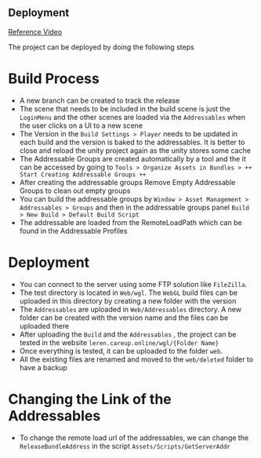 ## Deployment

[Reference Video](https://www.youtube.com/watch?v=2R7-XGoefT0)

The project can be deployed by doing the following steps

# Build Process

- A new branch can be created to track the release
- The scene that needs to be included in the build scene is just the `LoginMenu` and the other scenes are loaded via the `Addressables` when the user clicks on a UI to a new scene
- The Version in the `Build Settings > Player` needs to be updated in each build and the version is baked to the addressables. It is better to close and reload the unity project again as the unity stores some cache
- The Addressable Groups are created automatically by a tool and the it can be accessed by going to `Tools > Organize Assets in Bundles > ++ Start Creating Addressable Groups ++`
- After creating the addressable groups Remove Empty Addressable Groups to clean out empty groups
- You can build the addressable groups by `Window > Asset Management > Addressables > Groups` and then in the addressable groups panel `Build > New Build > Default Build Script`
- The addressable are loaded from the RemoteLoadPath which can be found in the Addressable Profiles

# Deployment

- You can connect to the server using some FTP solution like `FileZilla`.
- The test directory is located in `Web/wgl`. The `WebGL` build files can be uploaded in this directory by creating a new folder with the version
- The `Addressables` are uploaded in `Web/Addressables` directory. A new folder can be created with the version name and the files can be uploaded there
- After uploading the `Build` and the `Addressables` , the project can be tested in the website `leren.careup.online/wgl/{Folder Name}`
- Once everything is tested, it can be uploaded to the folder `web`.
- All the existing files are renamed and moved to the `web/deleted` folder to have a backup

# Changing the Link of the Addressables

- To change the remote load url of the addressables, we can change the `ReleaseBundleAddress` in the script `Assets/Scripts/GetServerAddr`
